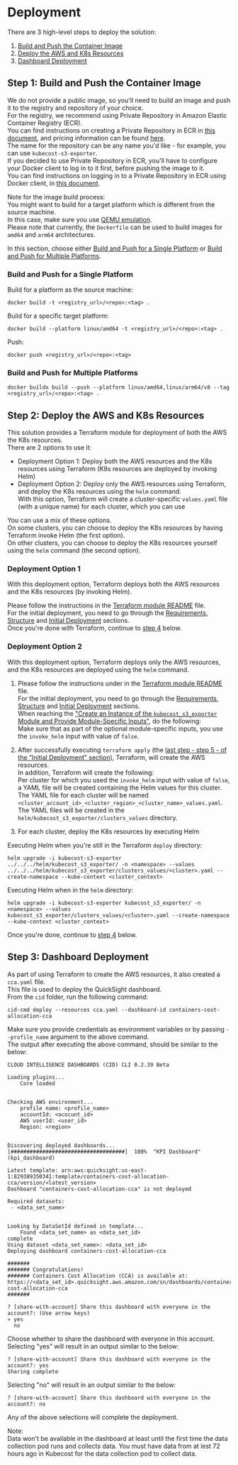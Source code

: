 # Deployment

There are 3 high-level steps to deploy the solution:

1. [Build and Push the Container Image](#step-1-build-and-push-the-container-image)
2. [Deploy the AWS and K8s Resources](#step-2-deploy-the-aws-and-k8s-resources)
3. [Dashboard Deployment](#step-3-dashboard-deployment)

## Step 1: Build and Push the Container Image

We do not provide a public image, so you'll need to build an image and push it to the registry and repository of your choice.  
For the registry, we recommend using Private Repository in Amazon Elastic Container Registry (ECR).  
You can find instructions on creating a Private Repository in ECR in [this document](https://docs.aws.amazon.com/AmazonECR/latest/userguide/repository-create.html), and pricing information can be found [here](https://aws.amazon.com/ecr/pricing/).  
The name for the repository can be any name you'd like - for example, you can use `kubecost-s3-exporter`.  
If you decided to use Private Repository in ECR, you'll have to configure your Docker client to log in to it first, before pushing the image to it.  
You can find instructions on logging in to a Private Repository in ECR using Docker client, in [this document](https://docs.aws.amazon.com/AmazonECR/latest/userguide/registry_auth.html).  

Note for the image build process:  
You might want to build for a target platform which is different from the source machine.  
In this case, make sure you use [QEMU emulation](https://docs.docker.com/build/building/multi-platform/#qemu).  
Please note that currently, the `Dockerfile` can be used to build images for `amd64` and `arm64` architectures.

In this section, choose either [Build and Push for a Single Platform](#build-and-push-for-a-single-platform) or [Build and Push for Multiple Platforms](#build-and-push-for-multiple-platforms).

### Build and Push for a Single Platform

Build for a platform as the source machine:

    docker build -t <registry_url>/<repo>:<tag> .

Build for a specific target platform:

    docker build --platform linux/amd64 -t <registry_url>/<repo>:<tag> .

Push:

    docker push <registry_url>/<repo>:<tag>

### Build and Push for Multiple Platforms

    docker buildx build --push --platform linux/amd64,linux/arm64/v8 --tag <registry_url>/<repo>:<tag> .

## Step 2: Deploy the AWS and K8s Resources

This solution provides a Terraform module for deployment of both the AWS the K8s resources.  
There are 2 options to use it:
* Deployment Option 1: Deploy both the AWS resources and the K8s resources using Terraform (K8s resources are deployed by invoking Helm)
* Deployment Option 2: Deploy only the AWS resources using Terraform, and deploy the K8s resources using the `helm` command.  
With this option, Terraform will create a cluster-specific `values.yaml` file (with a unique name) for each cluster, which you can use

You can use a mix of these options.  
On some clusters, you can choose to deploy the K8s resources by having Terraform invoke Helm (the first option).  
On other clusters, you can choose to deploy the K8s resources yourself using the `helm` command (the second option).

### Deployment Option 1

With this deployment option, Terraform deploys both the AWS resources and the K8s resources (by invoking Helm).

Please follow the instructions in the [Terraform module README](terraform/cca_terraform_module/README.md) file.  
For the initial deployment, you need to go through the [Requirements](terraform/cca_terraform_module/README.md/.#requirements), [Structure](terraform/cca_terraform_module/README.md/.#structure) and [Initial Deployment](terraform/cca_terraform_module/README.md/.#initial-deployment) sections.  
Once you're done with Terraform, continue to [step 4](#step-4-dashboard-deployment) below.

### Deployment Option 2

With this deployment option, Terraform deploys only the AWS resources, and the K8s resources are deployed using the `helm` command.

1. Please follow the instructions under in the [Terraform module README](terraform/cca_terraform_module/README.md) file.  
For the initial deployment, you need to go through the [Requirements](terraform/cca_terraform_module/README.md/.#requirements), [Structure](terraform/cca_terraform_module/README.md/.#structure) and [Initial Deployment](terraform/cca_terraform_module/README.md/.#initial-deployment) sections.  
When reaching the ["Create an Instance of the `kubecost_s3_exporter` Module and Provide Module-Specific Inputs"](terraform/cca_terraform_module/README.md/.#create-an-instance-of-the-kubecosts3exporter-module-and-provide-module-specific-inputs), do the following:  
Make sure that as part of the optional module-specific inputs, you use the `invoke_helm` input with value of `false`.
   
2. After successfully executing `terraform apply` (the [last step - step 5 - of the "Initial Deployment" section](terraform/cca_terraform_module/README.md/.#step-5-deploy)), Terraform, will create the AWS resources.  
In addition, Terraform will create the following:  
Per cluster for which you used the `invoke_helm` input with value of `false`, a YAML file will be created containing the Helm values for this cluster.  
The YAML file for each cluster will be named `<cluster_account_id>_<cluster_region>_<cluster_name>_values.yaml`.  
The YAML files will be created in the `helm/kubecost_s3_exporter/clusters_values` directory.

3. For each cluster, deploy the K8s resources by executing Helm

Executing Helm when you're still in the Terraform `deploy` directory:

    helm upgrade -i kubecost-s3-exporter ../../../helm/kubecost_s3_exporter/ -n <namespace> --values ../../../helm/kubecost_s3_exporter/clusters_values/<cluster>.yaml --create-namespace --kube-context <cluster_context>

Executing Helm when in the `helm` directory:

    helm upgrade -i kubecost-s3-exporter kubecost_s3_exporter/ -n <namespace> --values kubecost_s3_exporter/clusters_values/<cluster>.yaml --create-namespace --kube-context <cluster_context>

Once you're done, continue to [step 4](#step-4-dashboard-deployment) below.

## Step 3: Dashboard Deployment

As part of using Terraform to create the AWS resources, it also created a `cca.yaml` file.  
This file is used to deploy the QuickSight dashboard.  
From the `cid` folder, run the following command:

    cid-cmd deploy --resources cca.yaml --dashboard-id containers-cost-allocation-cca  

Make sure you provide credentials as environment variables or by passing `--profile_name` argument to the above command.  
The output after executing the above command, should be similar to the below:

    CLOUD INTELLIGENCE DASHBOARDS (CID) CLI 0.2.39 Beta
    
    Loading plugins...
        Core loaded
    
    
    Checking AWS environment...
        profile name: <profile_name>
        accountId: <acocunt_id>
        AWS userId: <user_id>
        Region: <region>
    
    
    Discovering deployed dashboards...  [####################################]  100%  "KPI Dashboard" (kpi_dashboard)
    
    Latest template: arn:aws:quicksight:us-east-1:829389350341:template/containers-cost-allocation-cca/version/<latest_version>
    Dashboard "containers-cost-allocation-cca" is not deployed
    
    Required datasets:
     - <data_set_name>
    
    
    Looking by DataSetId defined in template...
        Found <data_set_name> as <data_set_id>
    complete
    Using dataset <data_set_name>: <data_set_id>
    Deploying dashboard containers-cost-allocation-cca
    
    #######
    ####### Congratulations!
    ####### Containers Cost Allocation (CCA) is available at: https://<data_set_id>.quicksight.aws.amazon.com/sn/dashboards/containers-cost-allocation-cca
    #######

    ? [share-with-account] Share this dashboard with everyone in the account?: (Use arrow keys)
    » yes
      no

Choose whether to share the dashboard with everyone in this account.  
Selecting "yes" will result in an output similar to the below:

    ? [share-with-account] Share this dashboard with everyone in the account?: yes
    Sharing complete

Selecting "no" will result in an output similar to the below:

    ? [share-with-account] Share this dashboard with everyone in the account?: no


Any of the above selections will complete the deployment.  

Note:  
Data won't be available in the dashboard at least until the first time the data collection pod runs and collects data.
You must have data from at lest 72 hours ago in Kubecost for the data collection pod to collect data.